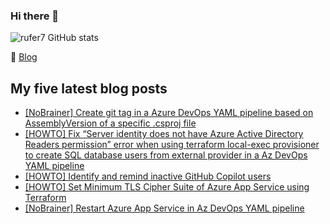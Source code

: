 ### Hi there 👋

<img alt="rufer7 GitHub stats" src="https://github-readme-stats.vercel.app/api?username=rufer7&count_private=true&show_icons=true&theme=dark&include_all_commits=true">

:newspaper: [Blog](https://blog.rufer.be/)

## My five latest blog posts

<!-- BLOG-POST-LIST:START -->
- [[NoBrainer] Create git tag in a Azure DevOps YAML pipeline based on AssemblyVersion of a specific .csproj file](https://blog.rufer.be/2025/03/06/nobrainer-create-git-tag-in-a-azure-devops-yaml-pipeline-based-on-assemblyversion-of-a-specific-csproj-file/)
- [[HOWTO] Fix “Server identity does not have Azure Active Directory Readers permission” error when using terraform local-exec provisioner to create SQL database users from external provider in a Az DevOps YAML pipeline](https://blog.rufer.be/2025/02/27/howto-fix-server-identity-does-not-have-azure-active-directory-readers-permission-error-when-using-terraform-local-exec-provisioner-to-create-sql-database-users-from-external-provider-in-a-az-de/)
- [[HOWTO] Identify and remind inactive GitHub Copilot users](https://blog.rufer.be/2025/02/20/howto-identify-and-remind-inactive-github-copilot-users/)
- [[HOWTO] Set Minimum TLS Cipher Suite of Azure App Service using Terraform](https://blog.rufer.be/2025/02/03/howto-set-minimum-tls-cipher-suite-of-azure-app-service-using-terraform/)
- [[NoBrainer] Restart Azure App Service in Az DevOps YAML pipeline](https://blog.rufer.be/2025/01/26/nobrainer-restart-azure-app-service-in-az-devops-yaml-pipeline/)
<!-- BLOG-POST-LIST:END -->
